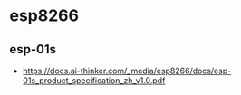 # esp8266
## esp-01s
* https://docs.ai-thinker.com/_media/esp8266/docs/esp-01s_product_specification_zh_v1.0.pdf